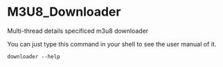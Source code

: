 # M3U8_Downloader
Multi-thread details specificed m3u8 downloader

You can just type this command in your shell to see the user manual of it.
```shell
downloader --help
```
